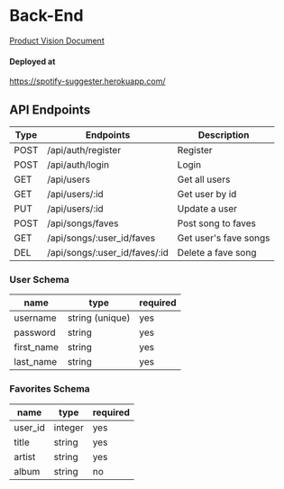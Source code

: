 # Back-End

[Product Vision Document](https://docs.google.com/document/d/1mfx4VSyZvkC7BVNo1Vz5nHS8Sx7mu_JJmQVh0p0T9o8/)

#### Deployed at

https://spotify-suggester.herokuapp.com/

## API Endpoints

| Type | Endpoints                     | Description           |
| ---- | ----------------------------- | --------------------- |
| POST | /api/auth/register            | Register              |
| POST | /api/auth/login               | Login                 |
| GET  | /api/users                    | Get all users         |
| GET  | /api/users/:id                | Get user by id        |
| PUT  | /api/users/:id                | Update a user         |
| POST | /api/songs/faves              | Post song to faves    |
| GET  | /api/songs/:user_id/faves     | Get user's fave songs |
| DEL  | /api/songs/:user_id/faves/:id | Delete a fave song    |

### User Schema

| name       | type            | required |
| ---------- | --------------- | -------- |
| username   | string (unique) | yes      |
| password   | string          | yes      |
| first_name | string          | yes      |
| last_name  | string          | yes      |

### Favorites Schema

| name    | type    | required |
| ------- | ------- | -------- |
| user_id | integer | yes      |
| title   | string  | yes      |
| artist  | string  | yes      |
| album   | string  | no       |
